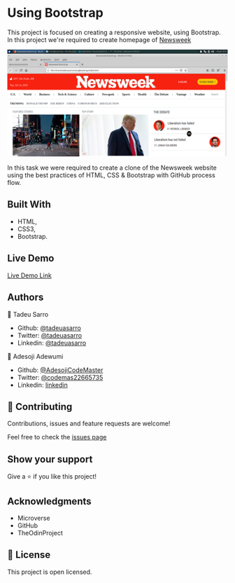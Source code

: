 # Using Bootstrap

This project is focused on creating a responsive website, using Bootstrap. In this project we're required to create homepage of [Newsweek](https://newsweek.com)

![screenshot](assets/font/img/screenshot.png)

In this task we were required to create a clone of the Newsweek website using the best practices of HTML, CSS & Bootstrap with GitHub process flow.

## Built With

- HTML,
- CSS3,
- Bootstrap.

## Live Demo

[Live Demo Link](https://rawcdn.githack.com/tadeuasarro/UsingBootstrap/7db0440ac744e0c70889af3606348e6f7912d633/index.html)


## Authors

👤 Tadeu Sarro

- Github: [@tadeuasarro](https://github.com/tadeuasarro)
- Twitter: [@tadeuasarro](https://twitter.com/tadeuasarro)
- Linkedin: [@tadeuasarro](https://www.linkedin.com/in/tadeu-sarro-71481013a/)

👤 Adesoji Adewumi

- Github: [@AdesojiCodeMaster](https://github.com/AdesojiCodeMaster)
- Twitter: [@codemas22665735](https://twitter.com/codemas22665735)
- Linkedin: [linkedin](https://www.linkedin.com/in/adesoji-adewumi-7752aba5)

## 🤝 Contributing

Contributions, issues and feature requests are welcome!

Feel free to check the [issues page](https://github.com/tadeuasarro/UsingBootstrap/issues)

## Show your support

Give a ⭐️ if you like this project!

## Acknowledgments

- Microverse
- GitHub
- TheOdinProject

## 📝 License

This project is open licensed.
